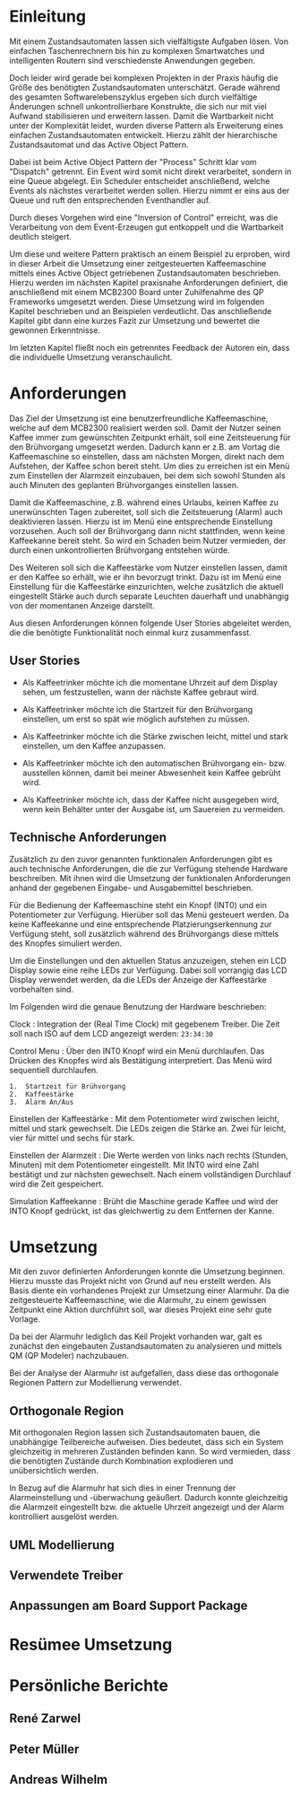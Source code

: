 Einleitung
==========

Mit einem Zustandsautomaten lassen sich vielfältigste Aufgaben lösen. Von einfachen
Taschenrechnern bis hin zu komplexen Smartwatches und intelligenten Routern
sind verschiedenste Anwendungen gegeben.

Doch leider wird gerade bei komplexen Projekten in der Praxis häufig die Größe
des benötigten Zustandsautomaten unterschätzt. Gerade während des gesamten
Softwarelebenszyklus ergeben sich durch vielfältige Änderungen schnell
unkontrollierbare Konstrukte, die sich nur mit viel Aufwand stabilisieren und
erweitern lassen. Damit die Wartbarkeit nicht unter der Komplexität leidet,
wurden diverse Pattern als Erweiterung eines einfachen Zustandsautomaten entwickelt.
Hierzu zählt der hierarchische Zustandsautomat und das Active Object Pattern.

Dabei ist beim Active Object Pattern der "Process" Schritt klar vom "Dispatch"
getrennt. Ein Event wird somit nicht direkt verarbeitet, sondern in eine Queue
abgelegt. Ein Scheduler entscheidet anschließend, welche Events als nächstes
verarbeitet werden sollen. Hierzu nimmt er eins aus der Queue und ruft den
entsprechenden Eventhandler auf.

Durch dieses Vorgehen wird eine "Inversion of Control" erreicht, was die
Verarbeitung von dem Event-Erzeugen gut entkoppelt und die Wartbarkeit deutlich
steigert.

Um diese und weitere Pattern praktisch an einem Beispiel zu erproben, wird in
dieser Arbeit die Umsetzung einer zeitgesteuerten Kaffeemaschine mittels eines
Active Object getriebenen Zustandsautomaten beschrieben. Hierzu werden im nächsten
Kapitel praxisnahe Anforderungen definiert, die anschließend mit einem MCB2300
Board unter Zuhilfenahme des QP Frameworks umgesetzt werden. Diese Umsetzung wird
im folgenden Kapitel beschrieben und an Beispielen verdeutlicht. Das anschließende
Kapitel gibt dann eine kurzes Fazit zur Umsetzung und bewertet die gewonnen
Erkenntnisse.

Im letzten Kapitel fließt noch ein getrenntes Feedback der Autoren ein, dass die
individuelle Umsetzung veranschaulicht.

Anforderungen
=============

Das Ziel der Umsetzung ist eine benutzerfreundliche Kaffeemaschine,
welche auf dem MCB2300 realisiert werden soll. Damit der Nutzer seinen Kaffee
immer zum gewünschten Zeitpunkt erhält, soll eine Zeitsteuerung für den
Brühvorgang umgesetzt werden. Dadurch kann er z.B. am Vortag die Kaffeemaschine
so einstellen, dass am nächsten Morgen, direkt nach dem Aufstehen, der Kaffee
schon bereit steht. Um dies zu erreichen ist ein Menü zum Einstellen der
Alarmzeit einzubauen, bei dem sich sowohl Stunden als auch Minuten des geplanten
Brühvorganges einstellen lassen.

Damit die Kaffeemaschine, z.B. während eines Urlaubs, keinen Kaffee
zu unerwünschten Tagen zubereitet,
soll sich die Zeitsteuerung (Alarm) auch deaktivieren lassen. Hierzu ist
im Menü eine entsprechende Einstellung vorzusehen. Auch soll der
Brühvorgang dann nicht stattfinden, wenn keine Kaffeekanne bereit steht. So wird
ein Schaden beim Nutzer vermieden, der durch einen unkontrollierten Brühvorgang
entstehen würde.

Des Weiteren soll sich die Kaffeestärke vom Nutzer einstellen lassen, damit er
den Kaffee so erhält, wie er ihn bevorzugt trinkt. Dazu ist im Menü eine Einstellung
für die Kaffeestärke einzurichten, welche zusätzlich die aktuell eingestellt Stärke
auch durch separate Leuchten dauerhaft und unabhängig von der momentanen
Anzeige darstellt.

Aus diesen Anforderungen können folgende User Stories abgeleitet werden, die die
benötigte Funktionalität noch einmal kurz zusammenfasst.

User Stories
------------

-   Als Kaffeetrinker möchte ich die momentane Uhrzeit auf dem Display
    sehen, um festzustellen, wann der nächste Kaffee gebraut wird.

-   Als Kaffeetrinker möchte ich die Startzeit für den Brühvorgang
    einstellen, um erst so spät wie möglich aufstehen zu müssen.

-   Als Kaffeetrinker möchte ich die Stärke zwischen leicht, mittel und
    stark einstellen, um den Kaffee anzupassen.

-   Als Kaffeetrinker möchte ich den automatischen Brühvorgang ein- bzw.
    ausstellen können, damit bei meiner Abwesenheit kein Kaffee gebrüht wird.

-   Als Kaffeetrinker möchte ich, dass der Kaffee nicht ausgegeben wird,
    wenn kein Behälter unter der Ausgabe ist, um Sauereien zu vermeiden.

Technische Anforderungen
------------------------

Zusätzlich zu den zuvor genannten funktionalen Anforderungen gibt es auch
technische Anforderungen, die die zur Verfügung stehende Hardware beschreiben.
Mit ihnen wird die Umsetzung der funktionalen Anforderungen anhand der gegebenen
Eingabe- und Ausgabemittel beschrieben.

Für die Bedienung der Kaffeemaschine steht ein Knopf (INT0) und ein Potentiometer
zur Verfügung. Hierüber soll das Menü gesteuert werden. Da keine Kaffeekanne und
eine entsprechende Platzierungserkennung zur Verfügung steht, soll zusätzlich
während des Brühvorgangs diese mittels des Knopfes simuliert werden.

Um die Einstellungen und den aktuellen Status anzuzeigen, stehen ein LCD Display
sowie eine reihe LEDs zur Verfügung. Dabei soll vorrangig das LCD Display verwendet
werden, da die LEDs der Anzeige der Kaffeestärke vorbehalten sind.

Im Folgenden wird die genaue Benutzung der Hardware beschrieben:

Clock
:   Integration der  (Real Time Clock) mit gegebenem Treiber. Die Zeit soll nach ISO
    auf dem LCD angezeigt werden: `23:34:30`

Control Menu
:   Über den INT0 Knopf wird ein Menü durchlaufen. Das Drücken des Knopfes
    wird als Bestätigung interpretiert. Das Menü wird
    sequentiell durchlaufen.

    1.  Startzeit für Brühvorgang
    2.  Kaffeestärke
    3.  Alarm An/Aus

Einstellen der Kaffeestärke
:   Mit dem Potentiometer wird zwischen leicht, mittel und stark gewechselt.
    Die LEDs zeigen die Stärke an. Zwei für leicht, vier für mittel und sechs
    für stark.

Einstellen der Alarmzeit
:   Die Werte werden von links nach rechts (Stunden,
    Minuten) mit dem Potentiometer eingestellt. Mit INT0 wird eine Zahl bestätigt und
    zur nächsten gewechselt. Nach einem vollständigen Durchlauf wird die Zeit
    gespeichert.

Simulation Kaffeekanne
:   Brüht die Maschine gerade Kaffee und wird der INTO Knopf gedrückt,
    ist das gleichwertig zu dem Entfernen der Kanne.

Umsetzung
=============

Mit den zuvor definierten Anforderungen konnte die Umsetzung beginnen. Hierzu
musste das Projekt nicht von Grund auf neu erstellt werden. Als Basis diente
ein vorhandenes Projekt zur Umsetzung einer Alarmuhr. Da die zeitgesteuerte
Kaffeemaschine, wie die Alarmuhr, zu einem gewissen Zeitpunkt eine Aktion
durchführt soll, war dieses Projekt eine sehr gute Vorlage.

Da bei der Alarmuhr lediglich das Keil Projekt vorhanden war, galt es zunächst
den eingebauten Zustandsautomaten zu analysieren und mittels QM (QP Modeler)
nachzubauen.

Bei der Analyse der Alarmuhr ist aufgefallen, dass diese das orthogonale Regionen
Pattern zur Modellierung verwendet.

Orthogonale Region
------------------------  
Mit orthogonalen Region lassen sich Zustandsautomaten bauen, die unabhängige
Teilbereiche aufweisen. Dies bedeutet, dass sich ein System gleichzeitig in
mehreren Zuständen befinden kann. So wird vermieden, dass die benötigten
Zustände durch Kombination explodieren und unübersichtlich werden.

In Bezug auf die Alarmuhr hat sich dies in einer Trennung der Alarmeinstellung und
-überwachung geäußert. Dadurch konnte gleichzeitig die Alarmzeit eingestellt bzw.
die aktuelle Uhrzeit angezeigt und der Alarm kontrolliert ausgelöst werden.  

UML Modellierung
------------------------

Verwendete Treiber
------------------------

Anpassungen am Board Support Package
------------------------

Resümee Umsetzung
=============

Persönliche Berichte
=============

René Zarwel
------------------------

Peter Müller
------------------------
Andreas Wilhelm
------------------------
